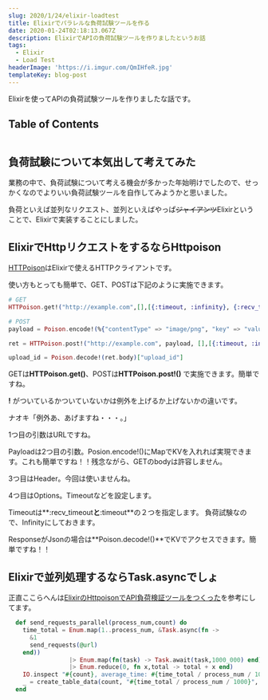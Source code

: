 ```yaml
---
slug: 2020/1/24/elixir-loadtest
title: Elixirでパラレルな負荷試験ツールを作る
date: 2020-01-24T02:18:13.067Z
description: ElixirでAPIの負荷試験ツールを作りましたというお話
tags:
  - Elixir
  - Load Test
headerImage: 'https://i.imgur.com/QmIHfeR.jpg'
templateKey: blog-post
---
```

Elixirを使ってAPIの負荷試験ツールを作りましたな話です。

## Table of Contents

```toc

```

## 負荷試験について本気出して考えてみた

業務の中で、負荷試験について考える機会が多かった年始明けでしたので、せっかくなのでよりいい負荷試験ツールを自作してみようかと思いました。

負荷といえば並列なリクエスト、並列といえばやっぱ~~ジャイアンツ~~Elixirということで、Elixirで実装することにしました。

## ElixirでHttpリクエストをするならHttpoison

[HTTPoison](https://hex.pm/packages/httpoison)はElixirで使えるHTTPクライアントです。

使い方もとっても簡単で、GET、POSTは下記のように実施できます。

```elixir
# GET
HTTPoison.get!("http://example.com",[],[{:timeout, :infinity}, {:recv_timeout, :infinity}])

# POST
payload = Poison.encode!(%{"contentType" => "image/png", "key" => "value"})

ret = HTTPoison.post!("http://example.com", payload, [],[{:timeout, :infinity}, {:recv_timeout, :infinity}])

upload_id = Poison.decode!(ret.body)["upload_id"]
```

GETは**HTTPoison.get()**、POSTは**HTTPoison.post!()** で実施できます。簡単ですね。

**!** がついているかついていないかは例外を上げるか上げないかの違いです。

ナオキ「例外あ、あげますね・・・。」

1つ目の引数はURLですね。

Payloadは2つ目の引数。Posion.encode!()にMapでKVを入れれば実現できます。これも簡単ですね！！残念ながら、GETのbodyは許容しません。

3つ目はHeader。今回は使いませんね。

4つ目はOptions。Timeoutなどを設定します。

Timeoutは**:recv_timeout**と**:timeout**の２つを指定します。 負荷試験なので、Infinityにしておきます。

ResponseがJsonの場合は**Poison.decode!()**でKVでアクセスできます。簡単ですね！！

## Elixirで並列処理するならTask.asyncでしょ

正直ここらへんは[ElixirのHttpoisonでAPI負荷検証ツールをつくった](https://qiita.com/kaonash/items/904fd165891b2070bb41)を参考にしてます。

```elixir
  def send_requests_parallel(process_num,count) do
    time_total = Enum.map(1..process_num, &Task.async(fn ->
      &1
      send_requests(@url)
    end))
                 |> Enum.map(fn(task) -> Task.await(task,1000_000) end)
                 |> Enum.reduce(0, fn x,total -> total + x end)
    IO.inspect "#{count}, average_time: #{time_total / process_num / 1000} ms, time_total: #{time_total / 1000} ms"
    _ = create_table_data(count, "#{time_total / process_num / 1000}", "#{time_total / 1000}") |> write_csv
  end
```
















































